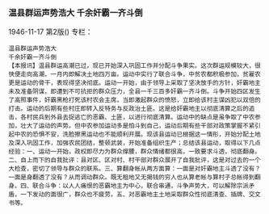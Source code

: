 ### 温县群运声势浩大  千余奸霸一齐斗倒

1946-11-17
第2版()
专栏：

    温县群运声势浩大
    千余奸霸一齐斗倒
    【本报讯】温县群运高潮已过，现已开始深入巩固工作并分配斗争果实。这次群运规模较大，很快便走向高潮，一月内即解决土地四万亩。运动中实行了联合斗争，中贫农都积极参加，贫雇农更是运动的骨干，表现得坚决彻底。运动一开始，由于领导上采取了坚决放手的方针，奸霸地主未及准备阴谋，即遭到不可抗拒的群众压力，全县一千三百多奸霸一齐斗倒。斗争开始四区发生了高照事件，奸霸黑枪打死该村农会主席，当即激起群众的愤怒，立即给该村主谋凶犯以双倍的打击。运动的后期有些村庄即转入反特务与反政治土匪。这是给奸霸地主以彻底清算之后的追击，各村民兵到外县去捉逃亡的恶霸、土匪，以进行彻底清算。运动中的缺点是虽争取了中农参加，壮大了运动的声势。但中农参加运动多是怕斗到自己，运动后期有些干部对政策掌握不紧引起中农的恐惧不安，洗脸擦黑运动也不能顺利开展。现该县运动已根据这一情形，开始分配土地及深入巩固工作，加强农民团结，整顿武装，开始准备组织生产；总结该县运动，取得以下几点经验：一、运动一开始，政权即尽力为群众撑腰，群众情绪都很高，一致要求斗透，彻底翻身。二、自上而下的自我批评：县对区、区对村、村干部对群众展开了自我批评，这是对过去的一个大检查，密切了领导与群众的联系。三、算翻身帐从两方面算：一面是对奸霸地主斗透了没有？一面是身翻透了没有？从而调动群众。既无租地又无揭钱的穷人也从算老帐与算村子总帐得到翻身。四、联合斗争：以人人痛恨的恶霸地主为中心，联合串通，斗争声势大，可以解除宗派矛盾，一下发动的面很广，群众也不疲劳。五、对恶霸地主土地采取群众性彻底清查、插牌、交文书等。
